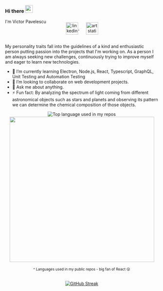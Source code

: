 ### Hi there <img src="https://media.giphy.com/media/hvRJCLFzcasrR4ia7z/giphy.gif" width="25px">
I'm Victor Pavelescu

<p align="center" style="margin: -20px 0 30px">
  &nbsp;&nbsp;
  <a href="https://www.linkedin.com/in/pavelescuvictor/" target="_blank" style='margin-right:10px'>
    <img align="center" src="https://cdn.jsdelivr.net/npm/simple-icons@3.0.1/icons/linkedin.svg" alt="linkedin" height="40px" width="40px" />
  </a> 
  &nbsp;&nbsp;
  <a href="https://www.artstation.com/pavelescuvictor" target="_blank" style='margin-right:10px'>
    <img align="center" src="https://cdn.jsdelivr.net/npm/simple-icons@3.0.1/icons/artstation.svg" alt="artstation" height="40px" width="40px" />
  </a>
</p>
 
My personality traits fall into the guidelines of a kind and enthusiastic person putting passion into the projects that I'm working on. As a person I am always seeking new challenges, continuously trying to improve myself and eager to learn new technologies.

- 🌱 I’m currently learning Electron, Node.js, React, Typescript, GraphQL, Unit Testing and Automation Testing
- 👯 I’m looking to collaborate on web development projects.
- 💬 Ask me about anything.
- ⚡ Fun fact: By analyzing the spectrum of light coming from different astronomical objects such as stars and planets and observing its pattern we can determine the chemical composition of those objects.

<div align="center">
  <img width="" src="https://github-readme-stats.vercel.app/api/top-langs/?username=PavelescuVictor&layout=compact&hide_title=1&card_width=300&theme=tokyonight&hide_border=true&border_radius=30px&langs_count=10" alt="Top language used in my repos" />
  <img width="475px" src="https://github-readme-stats.vercel.app/api?username=PavelescuVictor&show_icons=true&theme=tokyonight&hide_border=true&border_radius=30px" />
  <br />  
  <br />
  <small>^ Languages used in my public repos - big fan of React 😛</small>
  <br />
  <br />
</div>
<div align="center">
  
[![GitHub Streak](http://github-readme-streak-stats.herokuapp.com?user=PavelescuVictor&theme=tokyonight&hide_border=true&date_format=M%20j%5B%2C%20Y%5D)](https://git.io/streak-stats)
  
  </div>
